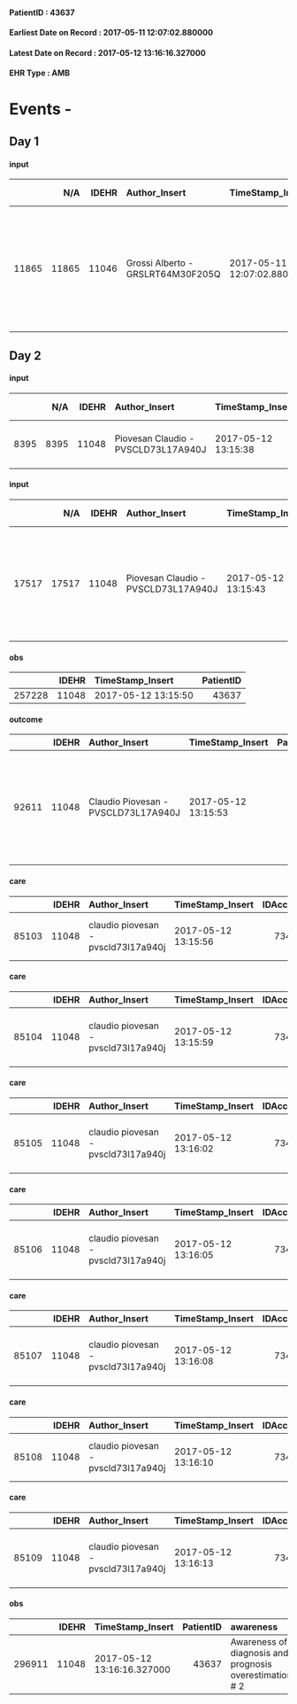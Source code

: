 
#### PatientID : 43637
#### Earliest Date on Record : 2017-05-11 12:07:02.880000
#### Latest Date on Record : 2017-05-12 13:16:16.327000
#### EHR Type : AMB

# Events - 

## Day 1

#### input
|       |    N/A |   IDEHR | Author_Insert                     | TimeStamp_Insert           | EHRType   |   PatientID |   IDDigitalSignDocument | persone_vicine   |   Unnamed: 0_x.1 |   IDANAMNESI_SOCIALE | Patient   | FamigliaAltro   | Paziente_T   | FamigliaAltro_T   |   Non_Rilevabile_x.1 | Note_Non_Rilevabile_x.1   | opt_Problemi   | Note_I                                                                                                           | chk_contr_sintomi   | opt_paziente_a   | opt_famiglia_a   | opt_adeguatezza   | ds_note_ad                                  | opt_paziente_solo   | opt_presente_assente   | Presenza_minori   | Caregiver_principale   | opt_capacita     | ds_familiari_coinv   | opt_paziente_ad   | opt_caregiver_ad   | Needs     | Fragility                    |
|------:|-------:|--------:|:----------------------------------|:---------------------------|:----------|------------:|------------------------:|:-----------------|-----------------:|---------------------:|:----------|:----------------|:-------------|:------------------|---------------------:|:--------------------------|:---------------|:-----------------------------------------------------------------------------------------------------------------|:--------------------|:-----------------|:-----------------|:------------------|:--------------------------------------------|:--------------------|:-----------------------|:------------------|:-----------------------|:-----------------|:---------------------|:------------------|:-------------------|:----------|:-----------------------------|
| 11865 |  11865 |   11046 | Grossi Alberto - GRSLRT64M30F205Q | 2017-05-11 12:07:02.880000 | AMB       |       43637 |                  745668 | N/A              |             6059 |                 3833 | No#0      | Si#1            | No#0         | Parziale#2        |                    0 | NR                        | No#0           | LO stesso figlio non ha capito bene il senso dell'indicare un servizio di CP per assistere il padre al domicilio | controllo sintomi#0 | Congruenti#1     | Congruenti#1     | Da valutare#2     | Vive con la moglie e due figli che lavorano | No#0                | Presente#1             | No#0              | moglie Maria Chiarenza | Incrementabile#1 | sons                 | Totale#2          | Totale#2           | Clinici#0 | sovraccarico assistenziale#4 |


## Day 2

#### input
|      |    N/A |   IDEHR | Author_Insert                       | TimeStamp_Insert    |   IDAccess | EHRType   |   PatientID |   IDDigitalSignDocument | persone_vicine   |   Unnamed: 0_y |   IDANAMNESI_MED |   Non_Rilevabile_y | Note_Non_Rilevabile_y   | opt_consapevolezza                                      | diagnosis                         |
|-----:|-------:|--------:|:------------------------------------|:--------------------|-----------:|:----------|------------:|------------------------:|:-----------------|---------------:|-----------------:|-------------------:|:------------------------|:--------------------------------------------------------|:----------------------------------|
| 8395 |   8395 |   11048 | Piovesan Claudio - PVSCLD73L17A940J | 2017-05-12 13:15:38 |      73470 | AMB       |       43637 |                  746919 | N/A              |          12104 |             6496 |                  0 | NR                      | Awareness of diagnosis and prognosis overestimation # 3 | aa 88, verosimile mielodisplasia. |

#### input
|       |    N/A |   IDEHR | Author_Insert                       | TimeStamp_Insert    |   IDAccess | EHRType   |   PatientID |   IDDigitalSignDocument | persone_vicine   |   Unnamed: 0_y.1 |   IDDIAGNOSI_ICD |   Non_Rilevabile_y.1 | Note_Non_Rilevabile_y.1   | I_ICD                                                   | II_ICD                                                         | III_ICD                                                                                                                                                             | IV_ICD                                  | I_Anno   | I_Mese   |
|------:|-------:|--------:|:------------------------------------|:--------------------|-----------:|:----------|------------:|------------------------:|:-----------------|-----------------:|-----------------:|---------------------:|:--------------------------|:--------------------------------------------------------|:---------------------------------------------------------------|:--------------------------------------------------------------------------------------------------------------------------------------------------------------------|:----------------------------------------|:---------|:---------|
| 17517 |  17517 |   11048 | Piovesan Claudio - PVSCLD73L17A940J | 2017-05-12 13:15:43 |      73470 | AMB       |       43637 |                  746920 | N/A              |             3078 |             3078 |                    0 | NR                        | 23875 - Sindrome mielodisplastica, non specificata#2616 | 2448 - Altre forme di ipotiroidismo acquisito specificato#3130 | 25000 - Diabete mellito, tipo II o non specificato, non definito se scompensato, senza specificato, non definito se controllato, senza menzione di complicanze#2314 | 586 - Insufficienza renale cronica#2363 | 2017#57  | 04#04    |

#### obs
|        |   IDEHR | TimeStamp_Insert    |   PatientID |
|-------:|--------:|:--------------------|------------:|
| 257228 |   11048 | 2017-05-12 13:15:50 |       43637 |

#### outcome
|       |   IDEHR | Author_Insert                       | TimeStamp_Insert    |   PatientID |   IDDigitalSignDocument |   IDPAI_VIDAS | opt_problem                                                |   opt_problem_num | opt_obiettivo                                                |   opt_obiettivo_num | opt_stato_problema   |   opt_stato_problema_num | opt_interventi                                                                                                    |   opt_interventi_num |
|------:|--------:|:------------------------------------|:--------------------|------------:|------------------------:|--------------:|:-----------------------------------------------------------|------------------:|:-------------------------------------------------------------|--------------------:|:---------------------|-------------------------:|:------------------------------------------------------------------------------------------------------------------|---------------------:|
| 92611 |   11048 | Claudio Piovesan - PVSCLD73L17A940J | 2017-05-12 13:15:53 |       43637 |                  746923 |         94846 | Impaired mobility † / limitation of physical movement # 27 |                 1 | The patient manterr√ † ¬ † ¬ † † mobilit√ the remaining # 49 |                   2 | Open Problem # 1     |                        1 | Implementation PAI - Evaluate given mobility † # 368; Educational - Teach the patient alternative movements # 370 |                    3 |

#### care
|       |   IDEHR | Author_Insert                       | TimeStamp_Insert    |   IDAccess | EHRType   |   PatientID |   IDTERAPIE_OUTPAT_VIDAS | ds_dose   | opt_via_di_somm   | ds_ora   | dt_data_inizio      |   opt_pregressa |   opt_somm_terapia |   opt_estemporanea |   opt_termina |   opt_somm_in_pompa | opt_farmaco                              |
|------:|--------:|:------------------------------------|:--------------------|-----------:|:----------|------------:|-------------------------:|:----------|:------------------|:---------|:--------------------|----------------:|-------------------:|-------------------:|--------------:|--------------------:|:-----------------------------------------|
| 85103 |   11048 | claudio piovesan - pvscld73l17a940j | 2017-05-12 13:15:56 |      73470 | amb       |       43637 |                    62729 | 15 drops  | oral # 0 = 0      | 22 # 22  | 2017-05-12 00:00:00 |               0 |                  0 |                  0 |             0 |                   0 | delorazepam (en gtt os 1 mg / ml) # 1851 |

#### care
|       |   IDEHR | Author_Insert                       | TimeStamp_Insert    |   IDAccess | EHRType   |   PatientID |   IDTERAPIE_OUTPAT_VIDAS | ds_altro_farmaco   | ds_dose   | opt_via_di_somm        | ds_ora                   | dt_data_inizio      |   opt_pregressa |   opt_somm_terapia |   opt_estemporanea |   opt_termina |   opt_somm_in_pompa | opt_farmaco              |
|------:|--------:|:------------------------------------|:--------------------|-----------:|:----------|------------:|-------------------------:|:-------------------|:----------|:-----------------------|:-------------------------|:--------------------|----------------:|-------------------:|-------------------:|--------------:|--------------------:|:-------------------------|
| 85104 |   11048 | claudio piovesan - pvscld73l17a940j | 2017-05-12 13:15:59 |      73470 | amb       |       43637 |                    62730 | novorapid          | x unit√ † | subcutaneously # 3 = 3 | 08 # 8; 13 # 13; 19 # 19 | 2017-05-12 00:00:00 |               0 |                  0 |                  0 |             0 |                   0 | other (see notes) # 2004 |

#### care
|       |   IDEHR | Author_Insert                       | TimeStamp_Insert    |   IDAccess | EHRType   |   PatientID |   IDTERAPIE_OUTPAT_VIDAS | ds_dose   | opt_via_di_somm   | ds_ora   | dt_data_inizio      |   opt_pregressa |   opt_somm_terapia |   opt_estemporanea |   opt_termina |   opt_somm_in_pompa | opt_farmaco                                    |
|------:|--------:|:------------------------------------|:--------------------|-----------:|:----------|------------:|-------------------------:|:----------|:------------------|:---------|:--------------------|----------------:|-------------------:|-------------------:|--------------:|--------------------:|:-----------------------------------------------|
| 85105 |   11048 | claudio piovesan - pvscld73l17a940j | 2017-05-12 13:16:02 |      73470 | amb       |       43637 |                    62731 | 1 tablet  | oral # 0 = 0      | 08 # 8   | 2017-05-12 00:00:00 |               0 |                  0 |                  0 |             0 |                   0 | bisoprolol (bisoprolol 1.25 mg tablets) # 1256 |

#### care
|       |   IDEHR | Author_Insert                       | TimeStamp_Insert    |   IDAccess | EHRType   |   PatientID |   IDTERAPIE_OUTPAT_VIDAS | ds_dose   | opt_via_di_somm        | ds_ora   | dt_data_inizio      |   opt_pregressa |   opt_somm_terapia |   opt_estemporanea |   opt_termina |   opt_somm_in_pompa | opt_farmaco                                       |
|------:|--------:|:------------------------------------|:--------------------|-----------:|:----------|------------:|-------------------------:|:----------|:-----------------------|:---------|:--------------------|----------------:|-------------------:|-------------------:|--------------:|--------------------:|:--------------------------------------------------|
| 85106 |   11048 | claudio piovesan - pvscld73l17a940j | 2017-05-12 13:16:05 |      73470 | amb       |       43637 |                    62732 | 8 unit√ † | subcutaneously # 3 = 3 | 22 # 22  | 2017-05-12 00:00:00 |               0 |                  0 |                  0 |             0 |                   0 | insulin glargine (lantus 100 iu / ml 3 ml) # 1055 |

#### care
|       |   IDEHR | Author_Insert                       | TimeStamp_Insert    |   IDAccess | EHRType   |   PatientID |   IDTERAPIE_OUTPAT_VIDAS | ds_dose   | opt_via_di_somm   | ds_ora   | dt_data_inizio      |   opt_pregressa |   opt_somm_terapia |   opt_estemporanea |   opt_termina |   opt_somm_in_pompa | opt_farmaco                                    |
|------:|--------:|:------------------------------------|:--------------------|-----------:|:----------|------------:|-------------------------:|:----------|:------------------|:---------|:--------------------|----------------:|-------------------:|-------------------:|--------------:|--------------------:|:-----------------------------------------------|
| 85107 |   11048 | claudio piovesan - pvscld73l17a940j | 2017-05-12 13:16:08 |      73470 | amb       |       43637 |                    62733 | 1 tablet  | oral # 0 = 0      | 08 # 8   | 2017-05-12 00:00:00 |               0 |                  0 |                  0 |             0 |                   0 | prednisone (25 mg tablets deltacortene) # 1449 |

#### care
|       |   IDEHR | Author_Insert                       | TimeStamp_Insert    |   IDAccess | EHRType   |   PatientID |   IDTERAPIE_OUTPAT_VIDAS | ds_dose   | opt_via_di_somm   | ds_ora   | dt_data_inizio      |   opt_pregressa |   opt_somm_terapia |   opt_estemporanea |   opt_termina |   opt_somm_in_pompa | opt_farmaco                             |
|------:|--------:|:------------------------------------|:--------------------|-----------:|:----------|------------:|-------------------------:|:----------|:------------------|:---------|:--------------------|----------------:|-------------------:|-------------------:|--------------:|--------------------:|:----------------------------------------|
| 85108 |   11048 | claudio piovesan - pvscld73l17a940j | 2017-05-12 13:16:10 |      73470 | amb       |       43637 |                    62734 | 1 tablet  | oral # 0 = 0      | 08 # 8   | 2017-05-12 00:00:00 |               0 |                  0 |                  0 |             0 |                   0 | furosemide (25 mg lasix tablets) # 1223 |

#### care
|       |   IDEHR | Author_Insert                       | TimeStamp_Insert    |   IDAccess | EHRType   |   PatientID |   IDTERAPIE_OUTPAT_VIDAS | ds_dose   | opt_via_di_somm   | ds_ora   | dt_data_inizio      |   opt_pregressa |   opt_somm_terapia |   opt_estemporanea |   opt_termina |   opt_somm_in_pompa | opt_farmaco                                 |
|------:|--------:|:------------------------------------|:--------------------|-----------:|:----------|------------:|-------------------------:|:----------|:------------------|:---------|:--------------------|----------------:|-------------------:|-------------------:|--------------:|--------------------:|:--------------------------------------------|
| 85109 |   11048 | claudio piovesan - pvscld73l17a940j | 2017-05-12 13:16:13 |      73470 | amb       |       43637 |                    62735 | 1 tablet  | oral # 0 = 0      | 21 # 21  | 2017-05-12 00:00:00 |               0 |                  0 |                  0 |             0 |                   0 | omeprazole (omeprazole 20 mg tablets) # 960 |

#### obs
|        |   IDEHR | TimeStamp_Insert           |   PatientID | awareness                                               |
|-------:|--------:|:---------------------------|------------:|:--------------------------------------------------------|
| 296911 |   11048 | 2017-05-12 13:16:16.327000 |       43637 | Awareness of diagnosis and prognosis overestimation # 2 |



